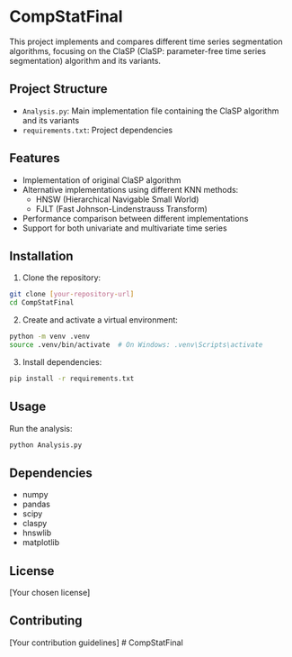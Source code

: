 # CompStatFinal

This project implements and compares different time series segmentation algorithms, focusing on the ClaSP (ClaSP: parameter-free time series segmentation) algorithm and its variants.

## Project Structure

- `Analysis.py`: Main implementation file containing the ClaSP algorithm and its variants
- `requirements.txt`: Project dependencies

## Features

- Implementation of original ClaSP algorithm
- Alternative implementations using different KNN methods:
  - HNSW (Hierarchical Navigable Small World)
  - FJLT (Fast Johnson-Lindenstrauss Transform)
- Performance comparison between different implementations
- Support for both univariate and multivariate time series

## Installation

1. Clone the repository:
```bash
git clone [your-repository-url]
cd CompStatFinal
```

2. Create and activate a virtual environment:
```bash
python -m venv .venv
source .venv/bin/activate  # On Windows: .venv\Scripts\activate
```

3. Install dependencies:
```bash
pip install -r requirements.txt
```

## Usage

Run the analysis:
```bash
python Analysis.py
```

## Dependencies

- numpy
- pandas
- scipy
- claspy
- hnswlib
- matplotlib

## License

[Your chosen license]

## Contributing

[Your contribution guidelines] #   C o m p S t a t F i n a l  
 